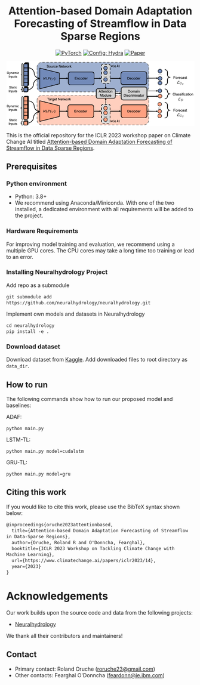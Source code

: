 <div align="center">
  
# Attention-based Domain Adaptation Forecasting of Streamflow in Data Sparse Regions

<a href="https://pytorch.org/get-started/locally/"><img alt="PyTorch" src="https://img.shields.io/badge/PyTorch-ee4c2c?logo=pytorch&logoColor=white"></a>
<a href="https://hydra.cc/"><img alt="Config: Hydra" src="https://img.shields.io/badge/Config-Hydra-89b8cd"></a>
[![Paper](http://img.shields.io/badge/arXiv-2302.05386-B31B1B.svg)](https://arxiv.org/abs/2302.05386)

</div>

<p align="center">
  <img src="figs/main_arch.png" />
</p>

This is the official repository for the ICLR 2023 workshop paper on Climate Change AI titled [Attention-based Domain Adaptation Forecasting of Streamflow in Data Sparse Regions](https://s3.us-east-1.amazonaws.com/climate-change-ai/papers/iclr2023/14/paper.pdf).

## Prerequisites
### Python environment
- Python: 3.8+
- We recommend using Anaconda/Miniconda. With one of the two installed, a dedicated environment with all requirements will be added to the project.

### Hardware Requirements
For improving model training and evaluation, we recommend using a multiple GPU cores. The CPU cores may take a long time too training or lead to an error.

### Installing Neuralhydrology Project
Add repo as a submodule
```
git submodule add https://github.com/neuralhydrology/neuralhydrology.git 
```

Implement own models and datasets in Neuralhydrology
```
cd neuralhydrology
pip install -e .
```

### Download dataset
Download dataset from [Kaggle](https://www.kaggle.com/datasets/rolandoruche/camels). Add downloaded files to root directory as ` data_dir `.


## How to run
The following commands show how to run our proposed model and baselines:

ADAF: 
```
python main.py
```

LSTM-TL:
```
python main.py model=cudalstm
```

GRU-TL:
```
python main.py model=gru
```

## Citing this work
If you would like to cite this work, please use the BibTeX syntax shown below:
```
@inproceedings{oruche2023attentionbased,
  title={Attention-based Domain Adaptation Forecasting of Streamflow in Data-Sparse Regions},
  author={Oruche, Roland R and O'Donncha, Fearghal},
  booktitle={ICLR 2023 Workshop on Tackling Climate Change with Machine Learning},
  url={https://www.climatechange.ai/papers/iclr2023/14},
  year={2023}
}
```

# Acknowledgements
Our work builds upon the source code and data from the following projects:
- [Neuralhydrology](https://github.com/neuralhydrology/neuralhydrology)

We thank all their contributors and maintainers!
## Contact
- Primary contact: Roland Oruche (roruche23@gmail.com)
- Other contacts: Fearghal O'Donncha (feardonn@ie.ibm.com)

